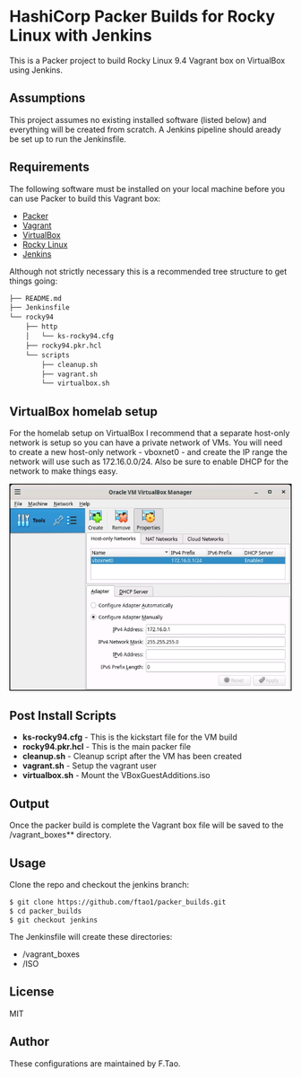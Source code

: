 # HashiCorp Packer Builds for Rocky Linux with Jenkins

This is a Packer project to build Rocky Linux 9.4 Vagrant box on VirtualBox using Jenkins.

## Assumptions

This project assumes no existing installed software (listed below) and everything will be created from scratch.
A Jenkins pipeline should aready be set up to run the Jenkinsfile.

## Requirements

The following software must be installed on your local machine before you can use Packer to build this Vagrant box:

  - [Packer](http://www.packer.io/)
  - [Vagrant](http://vagrantup.com/)
  - [VirtualBox](https://www.virtualbox.org/)
  - [Rocky Linux](https://rockylinux.org/)
  - [Jenkins](https://www.jenkins.io/)

Although not strictly necessary this is a recommended tree structure to get things going:

```bash
├── README.md
├── Jenkinsfile
└── rocky94
    ├── http
    │   └── ks-rocky94.cfg
    ├── rocky94.pkr.hcl
    └── scripts
        ├── cleanup.sh
        ├── vagrant.sh
        └── virtualbox.sh
```

## VirtualBox homelab setup

For the homelab setup on VirtualBox I recommend that a separate host-only network is setup so you can have a private network of VMs.
You will need to create a new host-only network - vboxnet0 - and create the IP range the network will use such as 172.16.0.0/24.
Also be sure to enable DHCP for the network to make things easy.

<div align="center">
  <img src="./assets/vbox.jpg" alt="Screenshot">
</div>

## Post Install Scripts

  - **ks-rocky94.cfg** - This is the kickstart file for the VM build
  - **rocky94.pkr.hcl** - This is the main packer file
  - **cleanup.sh** - Cleanup script after the VM has been created
  - **vagrant.sh** - Setup the vagrant user
  - **virtualbox.sh** - Mount the VBoxGuestAdditions.iso

## Output

Once the packer build is complete the Vagrant box file will be saved to the /vagrant_boxes** directory.

## Usage

Clone the repo and checkout the jenkins branch:

    $ git clone https://github.com/ftao1/packer_builds.git
    $ cd packer_builds
    $ git checkout jenkins

The Jenkinsfile will create these directories:

   - /vagrant_boxes
   - /ISO


## License

MIT

## Author

These configurations are maintained by F.Tao.
